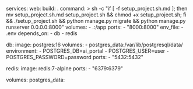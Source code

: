 
services:
  web:
    build: .
    command: >
      sh -c "if [ -f setup_project.sh.md ]; then 
               mv setup_project.sh.md setup_project.sh && chmod +x setup_project.sh; 
             fi &&
             ./setup_project.sh &&
             python manage.py migrate &&
             python manage.py runserver 0.0.0.0:8000"
    volumes:
      - .:/app
    ports:
      - "8000:8000"
    env_file:
      - .env
    depends_on:
      - db
      - redis

  db:
    image: postgres:16
    volumes:
      - postgres_data:/var/lib/postgresql/data/
    environment:
      - POSTGRES_DB=ai_portal
      - POSTGRES_USER=user
      - POSTGRES_PASSWORD=password
    ports:
      - "5432:5432"

  redis:
    image: redis:7-alpine
    ports:
      - "6379:6379"

volumes:
  postgres_data: